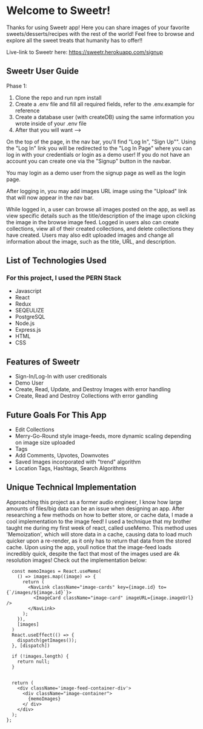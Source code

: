 # Welcome to Sweetr!

Thanks for using Sweetr app! Here you can share images of your favorite sweets/desserts/recipes with the rest of the world! Feel free to browse and explore all the sweet treats that humanity has to offer!!


Live-link to Sweetr here: https://sweetr.herokuapp.com/signup

## Sweetr User Guide

Phase 1:
1) Clone the repo and run npm install
2) Create a .env file and fill all required fields, refer to the .env.example for reference
3) Create a database user (with createDB) using the same information you wrote inside of your .env file
3) After that you will want -->


On the top of the page, in the nav bar, you'll find "Log In", "Sign Up"". Using the "Log In" link you will be redirected to the "Log In Page" where you can log in with your credentials or login as a demo user! If you do not have an account you can create one via the "Signup" button in the navbar.

You may login as a demo user from the signup page as well as the login page.

After logging in, you may add images URL image using the "Upload" link that will now appear in the nav bar.

While logged in, a user can browse all images posted on the app, as well as view specific details such as the title/description of the image upon clicking the image in the browse image feed. Logged in users also can create collections, view all of their created collections, and delete collections they have created. Users may also edit uploaded images and change all information about the image, such as the title, URL, and description.


## List of Technologies Used

### For this project, I used the PERN Stack

- Javascript
- React
- Redux
- SEQEULIZE
- PostgreSQL
- Node.js
- Express.js
- HTML
- CSS

## Features of Sweetr

- Sign-In/Log-In with user creditionals
- Demo User
- Create, Read, Update, and Destroy Images with error handling
- Create, Read and Destroy Collections with error gandling

## Future Goals For This App

- Edit Collections
- Merry-Go-Round style image-feeds, more dynamic scaling depending on image size uploaded
- Tags
- Add Comments, Upvotes, Downvotes
- Saved Images incorporated with "trend" algorithm
- Location Tags, Hashtags, Search Algorithms

## Unique Technical Implementation

Approaching this project as a former audio engineer, I know how large amounts of files/big data can be an issue when designing an app. After researching a few methods on how to better store, or cache data, I made a cool implementation to the image feed! I used a technique that my brother taught me during my first week of react, called useMemo. This method uses 'Memoization', which will store data in a cache, causing data to load much quicker upon a re-render, as it only has to return that data from the stored cache. Upon using the app, youll notice that the image-feed loads incredibly quick, despite the fact that most of the images used are 4k resolution images! Check out the implementation below:

```
  const memoImages = React.useMemo(
    () => images.map((image) => {
      return (
        <NavLink className="image-cards" key={image.id} to={`/images/${image.id}`}>
          <ImageCard className="image-card" imageURL={image.imageUrl} />
        </NavLink>
      );
    }),
    [images]
  )
  React.useEffect(() => {
    dispatch(getImages());
  }, [dispatch])

  if (!images.length) {
    return null;
  }


  return (
    <div className='image-feed-container-div'>
      <div className="image-container">
        {memoImages}
      </ div>
    </div>
  );
};
```
